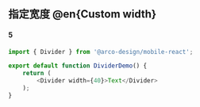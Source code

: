 ## 指定宽度 @en{Custom width}

#### 5

```js
import { Divider } from '@arco-design/mobile-react';

export default function DividerDemo() {
    return (
        <Divider width={40}>Text</Divider>
    );
}
```
